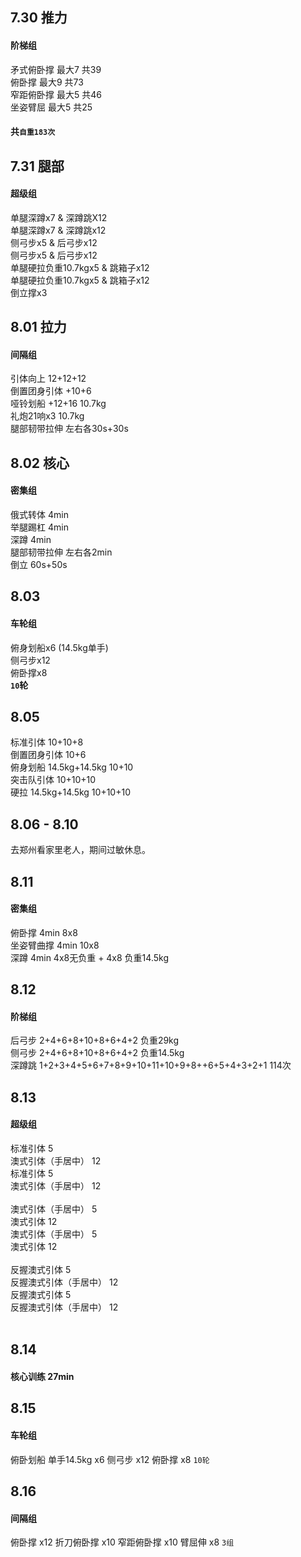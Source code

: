 ## 7.30 推力
#### 阶梯组
矛式俯卧撑 最大7 共39<br>
俯卧撑     最大9 共73<br>
窄距俯卧撑 最大5 共46<br>
坐姿臂屈   最大5 共25<br>
#### 共`自重183次`<br>

## 7.31 腿部 
#### 超级组
单腿深蹲x7 & 深蹲跳X12<br>
单腿深蹲x7 & 深蹲跳x12<br>
侧弓步x5 & 后弓步x12<br>
侧弓步x5 & 后弓步x12<br>
单腿硬拉负重10.7kgx5 & 跳箱子x12<br>
单腿硬拉负重10.7kgx5 & 跳箱子x12<br>
倒立撑x3<br>

## 8.01 拉力
#### 间隔组
引体向上 12+12+12<br>
倒置团身引体 +10+6<br>
哑铃划船 +12+16 10.7kg<br>
礼炮21响x3 10.7kg<br>
腿部韧带拉伸 左右各30s+30s<br>

## 8.02 核心
#### 密集组
俄式转体 4min<br>
举腿踢杠 4min<br>
深蹲 4min<br>
腿部韧带拉伸 左右各2min<br>
倒立 60s+50s<br>

## 8.03
#### 车轮组
俯身划船x6 (14.5kg单手)<br>
侧弓步x12<br>
俯卧撑x8<br>
**`10`轮**<br>


## 8.05
标准引体 10+10+8<br>
倒置团身引体 10+6<br>
俯身划船 14.5kg+14.5kg 10+10<br>
突击队引体 10+10+10<br>
硬拉 14.5kg+14.5kg 10+10+10<br>

## 8.06 - 8.10
去郑州看家里老人，期间过敏休息。

## 8.11
#### 密集组
俯卧撑 4min 8x8<br>
坐姿臂曲撑 4min 10x8<br>
深蹲 4min 4x8无负重 + 4x8 负重14.5kg<br>

## 8.12
#### 阶梯组
后弓步 2+4+6+8+10+8+6+4+2 负重29kg<br>
侧弓步 2+4+6+8+10+8+6+4+2 负重14.5kg<br>
深蹲跳 1+2+3+4+5+6+7+8+9+10+11+10+9+8++6+5+4+3+2+1 114次<br>

## 8.13
#### 超级组
标准引体 5<br>
澳式引体（手居中） 12<br>
标准引体 5<br>
澳式引体（手居中） 12<br><br>
澳式引体（手居中） 5<br>
澳式引体 12<br>
澳式引体（手居中） 5<br>
澳式引体 12<br><br>
反握澳式引体 5<br>
反握澳式引体（手居中） 12<br>
反握澳式引体 5<br>
反握澳式引体（手居中） 12<br><br>

## 8.14
#### 核心训练 27min

## 8.15
#### 车轮组
俯卧划船 单手14.5kg x6
侧弓步 x12
俯卧撑 x8
`10轮`

## 8.16
#### 间隔组
俯卧撑 x12
折刀俯卧撑 x10
窄距俯卧撑 x10
臂屈伸 x8
`3组`
